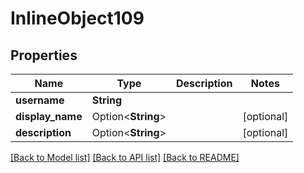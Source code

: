 # InlineObject109

## Properties

Name | Type | Description | Notes
------------ | ------------- | ------------- | -------------
**username** | **String** |  | 
**display_name** | Option<**String**> |  | [optional]
**description** | Option<**String**> |  | [optional]

[[Back to Model list]](../README.md#documentation-for-models) [[Back to API list]](../README.md#documentation-for-api-endpoints) [[Back to README]](../README.md)


